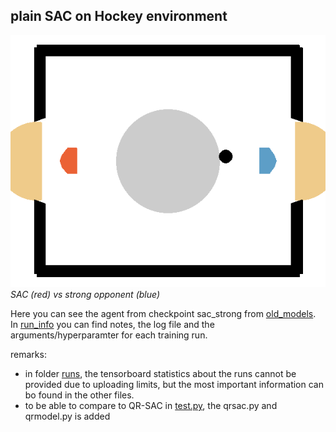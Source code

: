 ## plain SAC on Hockey environment

![SAC vs strong opponent](../../assets/sac_strong_vs_strong_opp.gif)
*SAC (red) vs strong opponent (blue)*

Here you can see the agent from checkpoint sac_strong from [old_models](./old_models/). In [run_info](./run_info/) you can find notes, the log file and the arguments/hyperparamter for each training run.

remarks: 
- in folder [runs](./runs/), the tensorboard statistics about the runs cannot be provided due to uploading limits, but the most important information can bo found in the other files. 
- to be able to compare to QR-SAC in [test.py](./test.py), the qrsac.py and qrmodel.py is added 